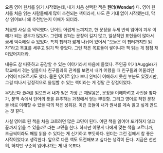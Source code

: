 요즘 영어 원서를 읽기 시작했는데, 내가 처음 선택한 책은 **원더(Wonder)** 다. 영어 원서를 처음 읽는 사람들에게 많이 추천되는 책이라서, 나도 큰 기대 없이 시작했는데, 막상 읽어보니 왜 추천받는지 이해가 되더라.

처음엔 사실 좀 막막했다. 단어도 어렵게 느껴지고, 한 문장을 두세 번씩 읽어야 겨우 이해가 되는 경우가 많았다. 그런데 *원더*는 문장이 길지 않고, 일상적인 표현들이 많아서 금세 익숙해질 수 있었다. 특히 챕터가 짧게 나뉘어 있어서 "오늘은 이 챕터까지만 읽자"라고 목표를 세우고 읽기 딱 좋았다. 그런 작은 목표들이 쌓이니까 책 읽는 게 점점 재미있어지더라.

내용도 참 따뜻하고 공감할 수 있는 이야기라서 마음에 들었다. 주인공 어기(Auggie)가 학교에서 겪는 일들이나 친구들과의 관계를 보면서 내가 어렸을 때 친구들과 어울리던 기억이 떠오르기도 했다. 물론 영어로 읽다 보니 완벽히 이해하지 못한 부분도 있겠지만, 그걸 떠나서 감정적으로 몰입할 수 있는 책이라는 게 정말 큰 장점이었다.

무엇보다 *원더*를 읽으면서 내가 얻은 가장 큰 깨달음은, 문장을 이해하려고 사전을 찾다가, 문맥 속에서 단어의 뜻을 유추하는 과정에서 얻는 뿌듯함. 그리고 영어로 적힌 문장을 바로 이해할 수 있을 때의 작은 성취감. 이런 것들이 내가 원서를 계속 읽고 싶게 만드는 것 같다.

사실 영어로 된 책을 처음 고르려면 많은 고민이 된다. 어떤 책을 읽어야 포기하지 않고 끝까지 읽을 수 있을까? 라는 고민을 한다. 하지만 이렇게 나에게 맞는 책을 고르니까, 조금씩이라도 매일 읽을 수 있다는 게 신기하고 뿌듯하다. 원더는 그런 점에서 참 좋은 시작이었다고 생각한다. 앞으로 다른 책도 도전해보고 싶다는 생각이 든다. 지금은 천천히, 하지만 꾸준히 읽어나가는 게 내 목표다.